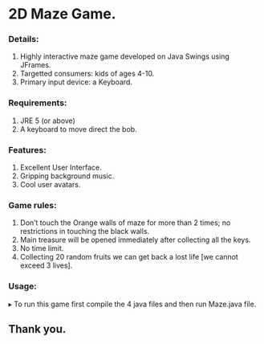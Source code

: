 # 2D Maze Game.

### Details: 
  1. Highly interactive maze game developed on Java Swings using JFrames.
  2. Targetted consumers: kids of ages 4-10.
  3. Primary input device: a Keyboard.
 
### Requirements:
  1. JRE 5 (or above)
  2. A keyboard to move direct the bob.

### Features:
  1. Excellent User Interface.
  2. Gripping background music.
  3. Cool user avatars.

### Game rules:
  1. Don’t touch the Orange walls of maze for more than 2 times; no restrictions in touching the black walls.
  2. Main treasure will be opened immediately after collecting all the keys.
  3. No time limit.
  4. Collecting 20 random fruits we can get back a lost life [we cannot exceed 3 lives].

### Usage: 
  ▸ To run this game first compile the 4 java files and then run Maze.java file.

## Thank you.
